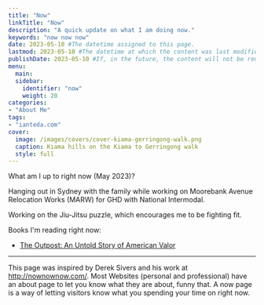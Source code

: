 ```yaml
---
title: "Now"
linkTitle: "Now"
description: "A quick update on what I am doing now."
keywords: "now now now"
date: 2023-05-10 #The datetime assigned to this page.
lastmod: 2023-05-10 #The datetime at which the content was last modified.
publishDate: 2023-05-10 #If, in the future, the content will not be rendered unless the --buildFuture flag is passed to Hugo.
menu:
  main:
  sidebar:
    identifier: "now"
    weight: 20
categories:
- "About Me"
tags:
- "ianteda.com"
cover:
  image: /images/covers/cover-kiama-gerringong-walk.png
  caption: Kiama hills on the Kiama to Gerringong walk
  style: full
---
```


What am I up to right now (May 2023)?

Hanging out in Sydney with the family while working on Moorebank Avenue Relocation Works (MARW) for GHD with National Intermodal.

Working on the Jiu-Jitsu puzzle, which encourages me to be fighting fit.

Books I'm reading right now: 

- [The Outpost: An Untold Story of American Valor](https://www.goodreads.com/book/show/13528359-the-outpost)

___

This page was inspired by Derek Sivers and his work at http://nownownow.com/. Most Websites (personal and professional) have an about page to let you know what they are about, funny that. A now page is a way of letting visitors know what you spending your time on right now.
